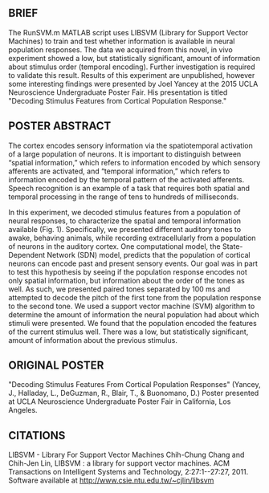 ## BRIEF

The RunSVM.m MATLAB script uses LIBSVM (Library for Support Vector Machines) to train and test whether information is available in neural population responses. The data we acquired from this novel, in vivo experiment showed a low, but statistically significant, amount of information about stimulus order (temporal encoding). Further investigation is required to validate this result. Results of this experiment are unpublished, however some interesting findings were presented by Joel Yancey at the 2015 UCLA Neuroscience Undergraduate Poster Fair. His presentation is titled "Decoding Stimulus Features from Cortical Population Response."

## POSTER ABSTRACT

The cortex encodes sensory information via the spatiotemporal activation of a large population of neurons. It is important to distinguish between “spatial information,” which refers to information encoded by which sensory afferents are activated, and “temporal information,” which refers to information encoded by the temporal pattern of the activated afferents. Speech recognition is an example of a task that requires both spatial and temporal processing in the range of tens to hundreds of milliseconds.

In this experiment, we decoded stimulus features from a population of neural responses, to characterize the spatial and temporal information available (Fig. 1). Specifically, we presented different auditory tones to awake, behaving animals, while recording extracellularly from a population of neurons in the auditory cortex. One computational model, the State-Dependent Network (SDN) model, predicts that the population of cortical neurons can encode past and present sensory events. Our goal was in part to test this hypothesis by seeing if the population response encodes not only spatial information, but information about the order of the tones as well. As such, we presented paired tones separated by 100 ms and attempted to decode the pitch of the first tone from the population response to the second tone. We used a support vector machine (SVM) algorithm to determine the amount of information the neural population had about which stimuli were presented. We found that the population encoded the features of the current stimulus well. There was a low, but statistically significant, amount of information about the previous stimulus.

## ORIGINAL POSTER

"Decoding Stimulus Features From Cortical Population Responses" (Yancey, J., Halladay, L., DeGuzman, R., Blair, T., & Buonomano, D.) Poster presented at UCLA Neuroscience Undergraduate Poster Fair in California, Los Angeles.
    
## CITATIONS
   
LIBSVM - Library For Support Vector Machines
Chih-Chung Chang and Chih-Jen Lin, LIBSVM : a library for support vector machines. ACM Transactions on Intelligent Systems and Technology, 2:27:1--27:27, 2011. Software available at http://www.csie.ntu.edu.tw/~cjlin/libsvm 
